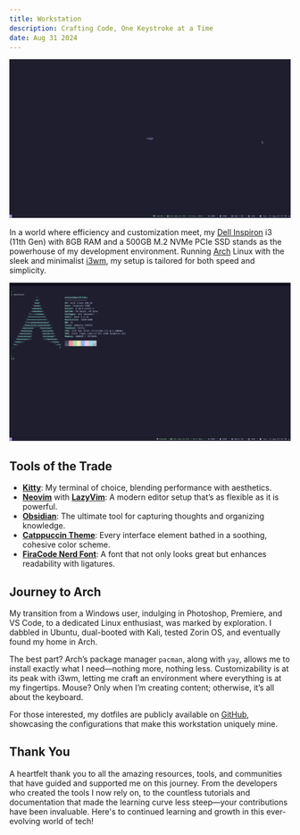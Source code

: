 ```yaml
---
title: Workstation
description: Crafting Code, One Keystroke at a Time
date: Aug 31 2024
---
```

![Home](./home.png)

In a world where efficiency and customization meet, my [Dell Inspiron](https://www.dell.com/support/kbdoc/en-in/000181897/inspiron-5502-5509-product-overview) i3 (11th Gen) with 8GB RAM and a 500GB M.2 NVMe PCIe SSD stands as the powerhouse of my development environment. Running [Arch](https://archlinux.org/) Linux with the sleek and minimalist [i3wm](https://i3wm.org/), my setup is tailored for both speed and simplicity.

![Terminal](./term.png)
## Tools of the Trade
- **[Kitty](https://sw.kovidgoyal.net/kitty/)**: My terminal of choice, blending performance with aesthetics.
- **[Neovim](https://neovim.io/)** with **[LazyVim](https://www.lazyvim.org/)**: A modern editor setup that’s as flexible as it is powerful.
- **[Obsidian](https://obsidian.md/)**: The ultimate tool for capturing thoughts and organizing knowledge.
- **[Catppuccin Theme](https://catppuccin.com/)**: Every interface element bathed in a soothing, cohesive color scheme.
- **[FiraCode Nerd Font](https://www.nerdfonts.com/font-downloads)**: A font that not only looks great but enhances readability with ligatures.

## Journey to Arch
My transition from a Windows user, indulging in Photoshop, Premiere, and VS Code, to a dedicated Linux enthusiast, was marked by exploration. I dabbled in Ubuntu, dual-booted with Kali, tested Zorin OS, and eventually found my home in Arch. 

The best part? Arch’s package manager `pacman`, along with `yay`, allows me to install exactly what I need—nothing more, nothing less. Customizability is at its peak with i3wm, letting me craft an environment where everything is at my fingertips. Mouse? Only when I’m creating content; otherwise, it’s all about the keyboard.

For those interested, my dotfiles are publicly available on [GitHub](https://github.com/prajeshElEvEn/dotfiles), showcasing the configurations that make this workstation uniquely mine.

## Thank You
A heartfelt thank you to all the amazing resources, tools, and communities that have guided and supported me on this journey. From the developers who created the tools I now rely on, to the countless tutorials and documentation that made the learning curve less steep—your contributions have been invaluable. Here's to continued learning and growth in this ever-evolving world of tech!